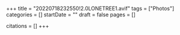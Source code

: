 +++
title = "20220718232550!2.0LONETREE1.avif"
tags = ["Photos"]
categories = []
startDate = ""
draft = false
pages = []

citations = []
+++
